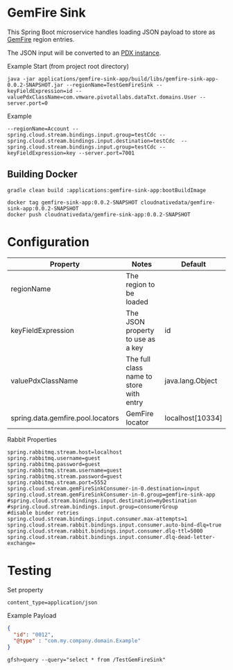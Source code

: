 # GemFire Sink

This Spring Boot microservice handles loading JSON payload to store 
as [GemFire](https://tanzu.vmware.com/gemfire) region entries.

The JSON input will be converted to an [PDX instance](https://gemfire.docs.pivotal.io/94/geode/developing/data_serialization/gemfire_pdx_serialization.html).


Example Start (from project root directory)

```shell script
java -jar applications/gemfire-sink-app/build/libs/gemfire-sink-app-0.0.2-SNAPSHOT.jar --regionName=TestGemFireSink --keyFieldExpression=id --valuePdxClassName=com.vmware.pivotallabs.dataTxt.domains.User --server.port=0
```

Example

```shell
--regionName=Account --spring.cloud.stream.bindings.input.group=testCdc --spring.cloud.stream.bindings.input.destination=testCdc  --spring.cloud.stream.bindings.input.group=testCdc --keyFieldExpression=key --server.port=7001
```


## Building Docker

```shell
gradle clean build :applications:gemfire-sink-app:bootBuildImage
```

```shell
docker tag gemfire-sink-app:0.0.2-SNAPSHOT cloudnativedata/gemfire-sink-app:0.0.2-SNAPSHOT
docker push cloudnativedata/gemfire-sink-app:0.0.2-SNAPSHOT
```

# Configuration



| Property                          | Notes                                   | Default          |
|-----------------------------------|-----------------------------------------|------------------|
| regionName                        | The region to be loaded                 |                  |
| keyFieldExpression                | The JSON property to use as a key       | id               |
| valuePdxClassName                 | The full class name to store with entry | java.lang.Object |
 | spring.data.gemfire.pool.locators | GemFire locator                         | localhost[10334] | 


Rabbit Properties 
```properties
spring.rabbitmq.stream.host=localhost
spring.rabbitmq.username=guest
spring.rabbitmq.password=guest
spring.rabbitmq.stream.username=guest
spring.rabbitmq.stream.password=guest
spring.rabbitmq.stream.port=5552
spring.cloud.stream.gemFireSinkConsumer-in-0.destination=input
spring.cloud.stream.gemFireSinkConsumer-in-0.group=gemfire-sink-app
#spring.cloud.stream.bindings.input.destination=myDestination
#spring.cloud.stream.bindings.input.group=consumerGroup
#disable binder retries
spring.cloud.stream.bindings.input.consumer.max-attempts=1
spring.cloud.stream.rabbit.bindings.input.consumer.auto-bind-dlq=true
spring.cloud.stream.rabbit.bindings.input.consumer.dlq-ttl=5000
spring.cloud.stream.rabbit.bindings.input.consumer.dlq-dead-letter-exchange=
```

# Testing

Set property

```properties
content_type=application/json
```


Example Payload

```json
{
  "id": "0012",
  "@type" : "com.my.company.domain.Example"
}
```

```shell
gfsh>query --query="select * from /TestGemFireSink"
```


